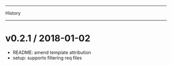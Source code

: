 *******
History
*******


v0.2.1 / 2018-01-02
===================

  * README: amend template attribution
  * setup: supports filtering req files
